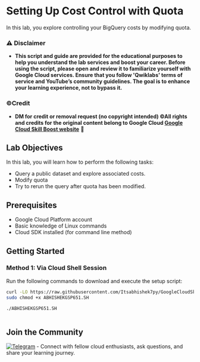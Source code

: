# Setting Up Cost Control with Quota

In this lab, you explore controlling your BigQuery costs by modifying quota.

### ⚠️ Disclaimer
- **This script and guide are provided for  the educational purposes to help you understand the lab services and boost your career. Before using the script, please open and review it to familiarize yourself with Google Cloud services. Ensure that you follow 'Qwiklabs' terms of service and YouTube’s community guidelines. The goal is to enhance your learning experience, not to bypass it.**

### ©Credit
- **DM for credit or removal request (no copyright intended) ©All rights and credits for the original content belong to Google Cloud [Google Cloud Skill Boost website](https://www.cloudskillsboost.google/)** 🙏


## Lab Objectives

In this lab, you will learn how to perform the following tasks:
- Query a public dataset and explore associated costs.
- Modify quota
- Try to rerun the query after quota has been modified.

## Prerequisites
- Google Cloud Platform account
- Basic knowledge of Linux commands
- Cloud SDK installed (for command line method)

## Getting Started

### Method 1: Via Cloud Shell Session
Run the following commands to download and execute the setup script:

```bash
curl -LO https://raw.githubusercontent.com/Itsabhishek7py/GoogleCloudSkillsboost/refs/heads/main/Setting%20Up%20Cost%20Control%20with%20Quota/ABHISHEKGSP651.SH
sudo chmod +x ABHISHEKGSP651.SH

./ABHISHEKGSP651.SH



```````

## Join the Community
[![Telegram](https://img.shields.io/badge/Join-Telegram_Group-blue?style=for-the-badge&logo=telegram)](https://t.me/+gBcgRTlZLyM4OGI1) - Connect with fellow cloud enthusiasts, ask questions, and share your learning journey.
